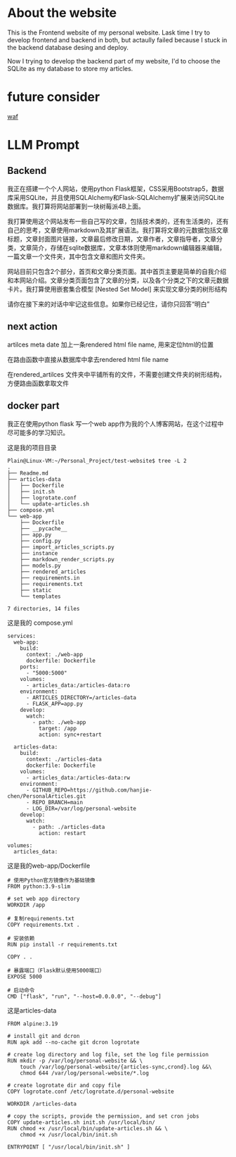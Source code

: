# About the website

This is the Frontend website of my personal website. Lask time I try to develop frontend and backend in both, but actaully failed because I stuck in the backend database desing and deploy.

Now I trying to develop the backend part of my website, I'd to choose the SQLite as my database to store my articles.

# future consider

[waf](https://github.com/chaitin/SafeLine)

# LLM Prompt

## Backend

我正在搭建一个个人网站，使用python Flask框架，CSS采用Bootstrap5，数据库采用SQLite，并且使用SQLAlchemy和Flask-SQLAlchemy扩展来访问SQLite数据库。我打算将网站部署到一块树莓派4B上面。

我打算使用这个网站发布一些自己写的文章，包括技术类的，还有生活类的，还有自己的思考，文章使用markdown及其扩展语法。我打算将文章的元数据包括文章标题，文章封面图片链接，文章最后修改日期，文章作者，文章指导者，文章分类，文章简介，存储在sqlite数据库，文章本体则使用markdown编辑器来编辑，一篇文章一个文件夹，其中包含文章和图片文件夹。

网站目前只包含2个部分，首页和文章分类页面。其中首页主要是简单的自我介绍和本网站介绍。文章分类页面包含了文章的分类，以及各个分类之下的文章元数据卡片。我打算使用嵌套集合模型 [Nested Set Model] 来实现文章分类的树形结构

请你在接下来的对话中牢记这些信息。如果你已经记住，请你只回答“明白”

## next action

artilces meta date 加上一条rendered html file name, 用来定位html的位置

在路由函数中直接从数据库中拿去rendered html file name

在rendered_artilces 文件夹中平铺所有的文件，不需要创建文件夹的树形结构，方便路由函数拿取文件

## docker part
我正在使用python flask 写一个web app作为我的个人博客网站，在这个过程中尽可能多的学习知识。

这是我的项目目录

```
Plain@Linux-VM:~/Personal_Project/test-website$ tree -L 2
.
├── Readme.md
├── articles-data
│   ├── Dockerfile
│   ├── init.sh
│   ├── logrotate.conf
│   └── update-articles.sh
├── compose.yml
└── web-app
    ├── Dockerfile
    ├── __pycache__
    ├── app.py
    ├── config.py
    ├── import_articles_scripts.py
    ├── instance
    ├── markdown_render_scripts.py
    ├── models.py
    ├── rendered_articles
    ├── requirements.in
    ├── requirements.txt
    ├── static
    └── templates

7 directories, 14 files
```

这是我的 compose.yml

```
services:
  web-app:
    build:
      context: ./web-app
      dockerfile: Dockerfile
    ports:
      - "5000:5000"
    volumes:
      - articles_data:/articles-data:ro
    environment:
      - ARTICLES_DIRECTORY=/articles-data
      - FLASK_APP=app.py
    develop:
      watch:
        - path: ./web-app
          target: /app
          action: sync+restart

  articles-data:
    build:
      context: ./articles-data
      dockerfile: Dockerfile
    volumes:
      - articles_data:/articles-data:rw
    environment:
      - GITHUB_REPO=https://github.com/hanjie-chen/PersonalArticles.git
      - REPO_BRANCH=main
      - LOG_DIR=/var/log/personal-website
    develop:
      watch:
        - path: ./articles-data
          action: restart

volumes:
  articles_data:
```

这是我的web-app/Dockerfile

```
# 使用Python官方镜像作为基础镜像
FROM python:3.9-slim

# set web app directory
WORKDIR /app

# 复制requirements.txt
COPY requirements.txt .

# 安装依赖
RUN pip install -r requirements.txt

COPY . .

# 暴露端口（Flask默认使用5000端口）
EXPOSE 5000

# 启动命令
CMD ["flask", "run", "--host=0.0.0.0", "--debug"]
```

这是articles-data

```
FROM alpine:3.19

# install git and dcron
RUN apk add --no-cache git dcron logrotate

# create log directory and log file, set the log file permission
RUN mkdir -p /var/log/personal-website && \
    touch /var/log/personal-website/{articles-sync,crond}.log &&\
    chmod 644 /var/log/personal-website/*.log

# create logrotate dir and copy file
COPY logrotate.conf /etc/logrotate.d/personal-website

WORKDIR /articles-data

# copy the scripts, provide the permission, and set cron jobs
COPY update-articles.sh init.sh /usr/local/bin/
RUN chmod +x /usr/local/bin/update-articles.sh && \
    chmod +x /usr/local/bin/init.sh

ENTRYPOINT [ "/usr/local/bin/init.sh" ]
```





